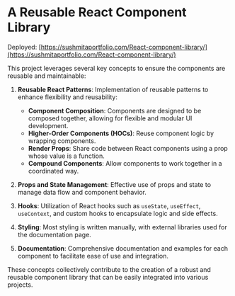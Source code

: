 # A Reusable React Component Library

Deployed: [https://sushmitaportfolio.com/React-component-library/](https://sushmitaportfolio.com/React-component-library/)

This project leverages several key concepts to ensure the components are reusable and maintainable:

1. **Reusable React Patterns**: Implementation of reusable patterns to enhance flexibility and reusability:

   - **Component Composition**: Components are designed to be composed together, allowing for flexible and modular UI development.
   - **Higher-Order Components (HOCs)**: Reuse component logic by wrapping components.
   - **Render Props**: Share code between React components using a prop whose value is a function.
   - **Compound Components**: Allow components to work together in a coordinated way.

2. **Props and State Management**: Effective use of props and state to manage data flow and component behavior.
3. **Hooks**: Utilization of React hooks such as `useState`, `useEffect`, `useContext`, and custom hooks to encapsulate logic and side effects.
4. **Styling**: Most styling is written manually, with external libraries used for the documentation page.
5. **Documentation**: Comprehensive documentation and examples for each component to facilitate ease of use and integration.

These concepts collectively contribute to the creation of a robust and reusable component library that can be easily integrated into various projects.
